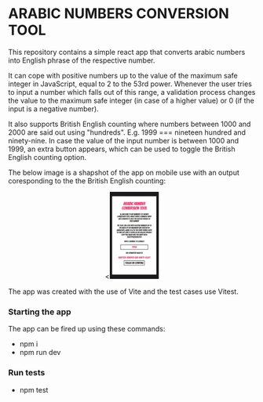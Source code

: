 # ARABIC NUMBERS CONVERSION TOOL

This repository contains a simple react app that converts arabic numbers into English phrase of the respective number.

It can cope with positive numbers up to the value of the maximum safe integer in JavaScript, equal to 2 to the 53rd power. Whenever the user tries to input a number which falls out of this range, a validation process changes the value to the maximum safe integer (in case of a higher value) or 0 (if the input is a negative number).

It also supports British English counting where numbers between 1000 and 2000 are said out using "hundreds". E.g. 1999 === nineteen hundred and ninety-nine. In case the value of the input number is between 1000 and 1999, an extra button appears, which can be used to toggle the British English counting option.

The below image is a shapshot of the app on mobile use with an output coresponding to the the British English counting:

<p align="center">
  <<img src="./public/snapshots/appPic.JPG " width="100">
</p>

The app was created with the use of Vite and the test cases use Vitest.

### Starting the app

The app can be fired up using these commands:

- npm i
- npm run dev

### Run tests

- npm test
